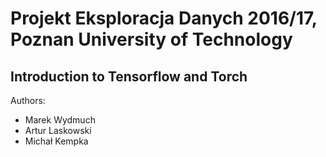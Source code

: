 # Projekt Eksploracja Danych 2016/17, Poznan University of Technology
## Introduction to Tensorflow and Torch

Authors:
* Marek Wydmuch
* Artur Laskowski
* Michał Kempka
